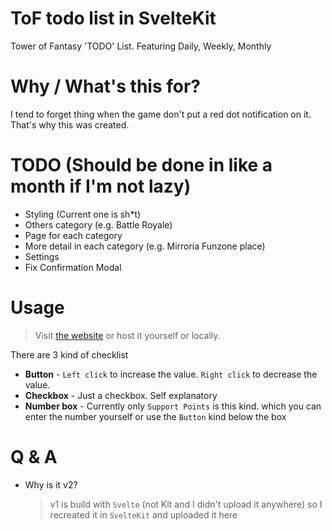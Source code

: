 # ToF todo list in SvelteKit

Tower of Fantasy 'TODO' List. Featuring Daily, Weekly, Monthly

# Why / What's this for?

I tend to forget thing when the game don't put a red dot notification on it. That's why this was created.

# TODO (Should be done in like a month if I'm not lazy)

- Styling (Current one is sh*t)
- Others category (e.g. Battle Royale)
- Page for each category
- More detail in each category (e.g. Mirroria Funzone place)
- Settings
- Fix Confirmation Modal

# Usage

> Visit [the website](https://www.kawaiiwaifu.ml) or host it yourself or locally.

There are 3 kind of checklist  
- **Button** - `Left click` to increase the value. `Right click` to decrease the value.
- **Checkbox** - Just a checkbox. Self explanatory
- **Number box** - Currently only `Support Points` is this kind. which you can enter the number yourself or use the `Button` kind below the box

# Q & A

- Why is it v2?
  > v1 is build with `Svelte` (not Kit and I didn't upload it anywhere) so I recreated it in `SvelteKit` and uploaded it here
